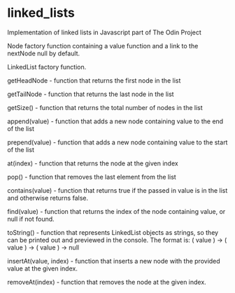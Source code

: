 # linked_lists

Implementation of linked lists in Javascript part of The Odin Project

Node factory function containing a value function and a link to the nextNode null by default.

LinkedList factory function.


getHeadNode - function that returns the first node in the list

getTailNode - function that returns the last node in the list

getSize() - function that returns the total number of nodes in the list

append(value)  - function that adds a new node containing value to the end of the list

prepend(value) - function that adds a new node containing value to the start of the list

at(index) - function that returns the node at the given index

pop() - function that removes the last element from the list

contains(value) - function that returns true if the passed in value is in the list and otherwise returns false.

find(value) - function that returns the index of the node containing value, or null if not found.

toString() - function that represents LinkedList objects as strings, so they can be printed out and previewed in the console. The format is: ( value ) -> ( value ) -> ( value ) -> null

insertAt(value, index) - function that inserts a new node with the provided value at the given index.

removeAt(index) - function that removes the node at the given index.
